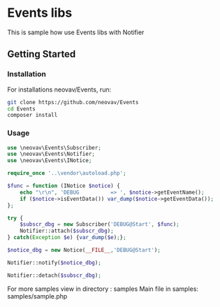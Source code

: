 Events libs
============

This is sample how use Events libs with Notifier

<!-- [START getstarted] -->
## Getting Started

### Installation

For installations neovav/Events, run:

```bash
git clone https://github.com/neovav/Events
cd Events
composer install
```

### Usage

```php
use \neovav\Events\Subscriber;
use \neovav\Events\Notifier;
use \neovav\Events\INotice;

require_once '..\vendor\autoload.php';

$func = function (INotice $notice) {
    echo "\r\n", 'DEBUG          => ', $notice->getEventName();
    if ($notice->isEventData()) var_dump($notice->getEventData());
};

try {
    $subscr_dbg = new Subscriber('DEBUG@Start', $func);
    Notifier::attach($subscr_dbg);
} catch(Exception $e) {var_dump($e);};

$notice_dbg = new Notice(__FILE__,'DEBUG@Start');

Notifier::notify($notice_dbg);

Notifier::detach($subscr_dbg);
```

For more samples view in directory : samples
Main file in samples: samples/sample.php